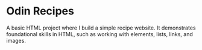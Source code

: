 # Odin Recipes

A basic HTML project where I build a simple recipe website. It demonstrates foundational skills in HTML, such as working with elements, lists, links, and images.
